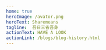 ```yaml
---
home: true
heroImage: /avator.png
heroText: Sharemeans
tagline:  吾日三省吾身
actionText: HAVE A LOOK
actionLink: /blogs/blog-history.html
---
```

